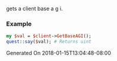 gets a client base a g i.
### Example

```perl
my $val = $client->GetBaseAGI();
quest::say($val); # Returns uint
```


Generated On 2018-01-15T13:04:48-08:00